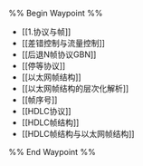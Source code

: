 %% Begin Waypoint %%
- [[1.协议与帧]]
- [[差错控制与流量控制]]
- [[后退N帧协议GBN]]
- [[停等协议]]
- [[以太网帧结构]]
- [[以太网帧结构的层次化解析]]
- [[帧序号]]
- [[HDLC协议]]
- [[HDLC帧结构]]
- [[HDLC帧结构与以太网帧结构]]

%% End Waypoint %%